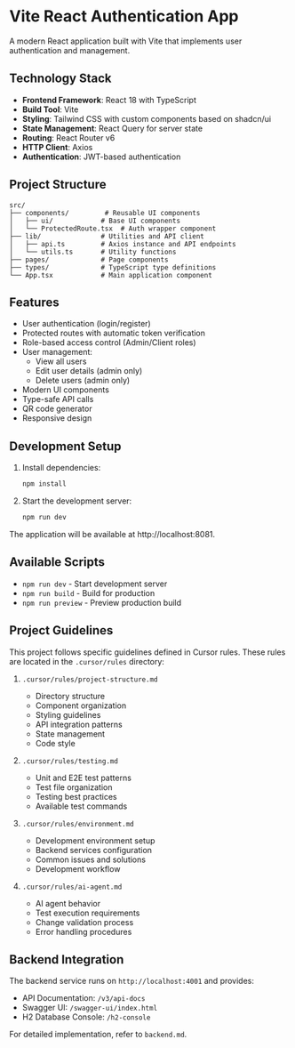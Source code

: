 # Vite React Authentication App

A modern React application built with Vite that implements user authentication and management.

## Technology Stack

- **Frontend Framework**: React 18 with TypeScript
- **Build Tool**: Vite
- **Styling**: Tailwind CSS with custom components based on shadcn/ui
- **State Management**: React Query for server state
- **Routing**: React Router v6
- **HTTP Client**: Axios
- **Authentication**: JWT-based authentication

## Project Structure

```
src/
├── components/         # Reusable UI components
│   ├── ui/            # Base UI components
│   └── ProtectedRoute.tsx  # Auth wrapper component
├── lib/               # Utilities and API client
│   ├── api.ts         # Axios instance and API endpoints
│   └── utils.ts       # Utility functions
├── pages/             # Page components
├── types/             # TypeScript type definitions
└── App.tsx            # Main application component
```

## Features

- User authentication (login/register)
- Protected routes with automatic token verification
- Role-based access control (Admin/Client roles)
- User management:
  - View all users
  - Edit user details (admin only)
  - Delete users (admin only)
- Modern UI components
- Type-safe API calls
- QR code generator
- Responsive design

## Development Setup

1. Install dependencies:
   ```bash
   npm install
   ```

2. Start the development server:
   ```bash
   npm run dev
   ```

The application will be available at http://localhost:8081.

## Available Scripts

- `npm run dev` - Start development server
- `npm run build` - Build for production
- `npm run preview` - Preview production build

## Project Guidelines

This project follows specific guidelines defined in Cursor rules. These rules are located in the `.cursor/rules` directory:

1. `.cursor/rules/project-structure.md`
   - Directory structure
   - Component organization
   - Styling guidelines
   - API integration patterns
   - State management
   - Code style

2. `.cursor/rules/testing.md`
   - Unit and E2E test patterns
   - Test file organization
   - Testing best practices
   - Available test commands

3. `.cursor/rules/environment.md`
   - Development environment setup
   - Backend services configuration
   - Common issues and solutions
   - Development workflow

4. `.cursor/rules/ai-agent.md`
   - AI agent behavior
   - Test execution requirements
   - Change validation process
   - Error handling procedures

## Backend Integration

The backend service runs on `http://localhost:4001` and provides:
- API Documentation: `/v3/api-docs`
- Swagger UI: `/swagger-ui/index.html`
- H2 Database Console: `/h2-console`

For detailed implementation, refer to `backend.md`.
